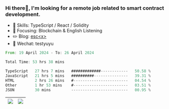 ### Hi there👋, I'm looking for a remote job related to smart contract development.


- 🔨 Skills: TypeScript / React / Solidity
- 🎯 Focusing: Blockchain & English Listening
- ✏️ Blog: [esc\<x\>](https://escx.github.io)
- 💬 Wechat: testyuyu


<!--START_SECTION:waka-->

```rust
From: 19 April 2024 - To: 26 April 2024

Total Time: 53 hrs 38 mins

TypeScript   27 hrs 7 mins   #############------------   50.58 %
JavaScript   21 hrs 5 mins   ##########---------------   39.31 %
HTML         2 hrs 26 mins   #------------------------   04.54 %
Other        1 hr 53 mins    #------------------------   03.51 %
JSON         30 mins         -------------------------   00.95 %
```

<!--END_SECTION:waka-->


| <img align="center" src="https://github-readme-stats.vercel.app/api/?username=escX&show_icons=true&theme=buefy&hide_border=true&card_width=500" /> | <img align="center" src="https://github-readme-stats.vercel.app/api/top-langs/?username=escX&layout=compact&theme=buefy&hide_border=true&card_width=500" /> |
| ------------- | ------------- |
